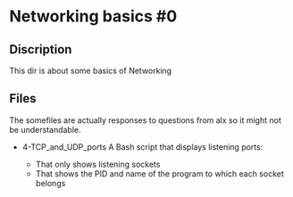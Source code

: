 # Networking basics #0

## Discription 
This dir is about some basics of Networking 

## Files
The somefiles are actually responses to questions from alx so it might not be understandable.

+ 4-TCP_and_UDP_ports
A Bash script that displays listening ports:

    - That only shows listening sockets
    - That shows the PID and name of the program to which each socket belongs

